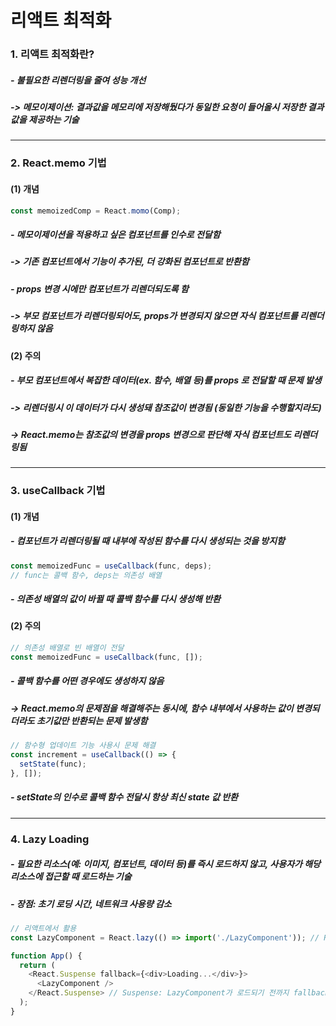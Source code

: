 # 리액트 최적화
### 1. 리액트 최적화란?
##### - 불필요한 리렌더링을 줄여 성능 개선
##### -> 메모이제이션: 결과값을 메모리에 저장해뒀다가 동일한 요청이 들어올시 저장한 결과값을 제공하는 기술
---
### 2. React.memo 기법
#### (1) 개념
```js
const memoizedComp = React.momo(Comp);
```
##### - 메모이제이션을 적용하고 싶은 컴포넌트를 인수로 전달함
##### -> 기존 컴포넌트에서 기능이 추가된, 더 강화된 컴포넌트로 반환함
##### - props 변경 시에만 컴포넌트가 리렌더되도록 함
##### -> 부모 컴포넌트가 리렌더링되어도, props가 변경되지 않으면 자식 컴포넌트를 리렌더링하지 않음
####  (2) 주의
##### - 부모 컴포넌트에서 복잡한 데이터(ex. 함수, 배열 등)를 props 로 전달할 때 문제 발생 
##### -> 리렌더링시 이 데이터가 다시 생성돼 참조값이 변경됨 (동일한 기능을 수행할지라도)
##### -> React.memo는 참조값의 변경을 props 변경으로 판단해 자식 컴포넌트도 리렌더링됨
---
### 3. useCallback 기법
#### (1) 개념
##### - 컴포넌트가 리렌더링될 때 내부에 작성된 함수를 다시 생성되는 것을 방지함
```js
const memoizedFunc = useCallback(func, deps);
// func는 콜백 함수, deps는 의존성 배열
```
##### - 의존성 배열의 값이 바뀔 때 콜백 함수를 다시 생성해 반환
#### (2) 주의
```js
// 의존성 배열로 빈 배열이 전달
const memoizedFunc = useCallback(func, []);
```
##### - 콜백 함수를 어떤 경우에도 생성하지 않음
##### -> React.memo의 문제점을 해결해주는 동시에, 함수 내부에서 사용하는 값이 변경되더라도 초기값만 반환되는 문제 발생함
```js
// 함수형 업데이트 기능 사용시 문제 해결
const increment = useCallback(() => {
  setState(func); 
}, []);

```
##### - setState의 인수로 콜백 함수 전달시 항상 최신 state 값 반환
---
### 4. Lazy Loading
##### - 필요한 리소스(예: 이미지, 컴포넌트, 데이터 등)를 즉시 로드하지 않고, 사용자가 해당 리소스에 접근할 때 로드하는 기술
##### - 장점: 초기 로딩 시간, 네트워크 사용량 감소
```js
// 리액트에서 활용
const LazyComponent = React.lazy(() => import('./LazyComponent')); // React.lazy: import()를 활용해 컴포넌트를 동적으로 로드

function App() {
  return (
    <React.Suspense fallback={<div>Loading...</div>}>
      <LazyComponent />
    </React.Suspense> // Suspense: LazyComponent가 로드되기 전까지 fallback에 지정된 UI가 렌더링됨, 로딩중일 때 나타나는 UI
  );
}
```











